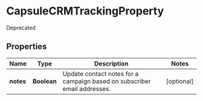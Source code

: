 

# CapsuleCRMTrackingProperty

Deprecated

## Properties

| Name | Type | Description | Notes |
|------------ | ------------- | ------------- | -------------|
|**notes** | **Boolean** | Update contact notes for a campaign based on subscriber email addresses. |  [optional] |



